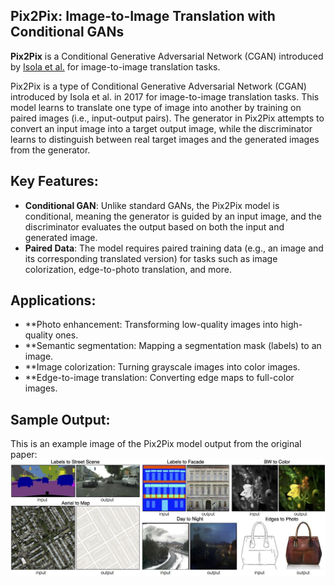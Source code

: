 ##  Pix2Pix: Image-to-Image Translation with Conditional GANs
**Pix2Pix** is a Conditional Generative Adversarial Network (CGAN) introduced by [Isola et al.](https://arxiv.org/abs/1611.07004) for image-to-image translation tasks. 

Pix2Pix is a type of Conditional Generative Adversarial Network (CGAN) introduced by Isola et al. in 2017 for image-to-image translation tasks. This model learns to translate one type of image into another by training on paired images (i.e., input-output pairs). The generator in Pix2Pix attempts to convert an input image into a target output image, while the discriminator learns to distinguish between real target images and the generated images from the generator.

## Key Features:

- **Conditional GAN**: Unlike standard GANs, the Pix2Pix model is conditional, meaning the generator is guided by an input image, and the discriminator evaluates the output based on both the input and generated image.
- **Paired Data**: The model requires paired training data (e.g., an image and its corresponding translated version) for tasks such as image colorization, edge-to-photo translation, and more.

## Applications:
- **Photo enhancement: Transforming low-quality images into high-quality ones.
- **Semantic segmentation: Mapping a segmentation mask (labels) to an image.
- **Image colorization: Turning grayscale images into color images.
- **Edge-to-image translation: Converting edge maps to full-color images.
  
## Sample Output:

This is an example image of the Pix2Pix model output from the original paper:
![Pix2Pix Output](./Pix2Pix_Outputs.jpg)


